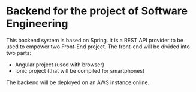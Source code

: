 # Backend for the project of Software Engineering

This backend system is based on Spring. It is a REST API provider to be used to empower two Front-End project.
The front-end will be divided into two parts:
- Angular project (used with browser)
- Ionic project (that will be compiled for smartphones)

The backend will be deployed on an AWS instance online.
